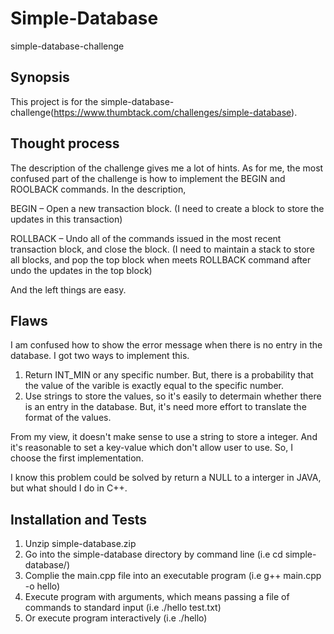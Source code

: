 # Simple-Database
simple-database-challenge

## Synopsis

This project is for the simple-database-challenge(https://www.thumbtack.com/challenges/simple-database). 

## Thought process

The description of the challenge gives me a lot of hints. As for me, the most confused part of the challenge is how to implement the BEGIN and ROOLBACK commands. In the description,

BEGIN – Open a new transaction block.  (I need to create a block to store the updates in this transaction)

ROLLBACK – Undo all of the commands issued in the most recent transaction block, and close the block. (I need to maintain a stack to store all blocks, and pop the top block when meets ROLLBACK command after undo the updates in the top block)

And the left things are easy.

## Flaws

I am confused how to show the error message when there is no entry in the database.
I got two ways to implement this. 
1. Return INT_MIN or any specific number.  But, there is a probability that the value of the varible is exactly equal to the specific number.
2. Use strings to store the values, so it's easily to determain whether there is an entry in the database. But, it's need more effort to translate the format of the values.

From my view, it doesn't make sense to use a string to store a integer. And it's reasonable to set a key-value which don't allow user to use. So, I choose the first implementation.

I know this problem could be solved by return a NULL to a interger in JAVA, but what should I do in C++.


## Installation and Tests

1. Unzip simple-database.zip
2. Go into the simple-database directory by command line  (i.e cd simple-database/)
3. Complie the main.cpp file into an executable program   (i.e g++ main.cpp -o hello)
4. Execute program with arguments, which means passing a file of commands to standard input     (i.e ./hello test.txt)
5. Or execute program interactively   (i.e ./hello)


